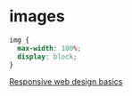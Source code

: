 # images

```css
img {
  max-width: 100%;
  display: block;
}
```

[Responsive web design basics](https://web.dev/responsive-web-design-basics/#images)